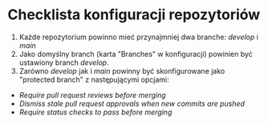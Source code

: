 # Checklista konfiguracji repozytoriów

1. Każde repozytorium powinno mieć przynajmniej dwa branche: *develop* i *main*
2. Jako domyślny branch (karta "Branches" w konfiguracji) powinien być ustawiony branch *develop*.
3. Zarówno *develop* jak i *main* powinny być skonfigurowane jako "protected branch" z następującymi opcjami:
  * *Require pull request reviews before merging*
  * *Dismiss stale pull request approvals when new commits are pushed*
  * *Require status checks to pass before merging*
